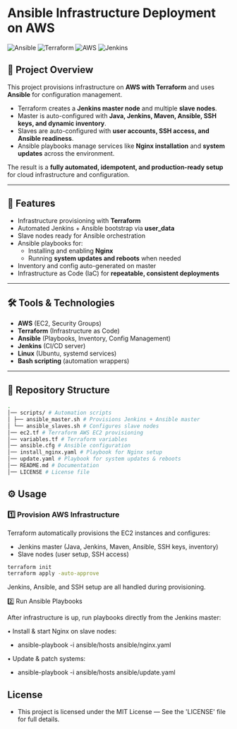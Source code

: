 # Ansible Infrastructure Deployment on AWS

![Ansible](https://img.shields.io/badge/Configuration-Ansible-red?logo=ansible)
![Terraform](https://img.shields.io/badge/IaC-Terraform-623CE4?logo=terraform)
![AWS](https://img.shields.io/badge/Cloud-AWS-FF9900?logo=amazon-aws)
![Jenkins](https://img.shields.io/badge/CI/CD-Jenkins-blue?logo=jenkins)

## 📌 Project Overview
This project provisions infrastructure on **AWS with Terraform** and uses **Ansible** for configuration management.  

- Terraform creates a **Jenkins master node** and multiple **slave nodes**.  
- Master is auto-configured with **Java, Jenkins, Maven, Ansible, SSH keys, and dynamic inventory**.  
- Slaves are auto-configured with **user accounts, SSH access, and Ansible readiness**.  
- Ansible playbooks manage services like **Nginx installation** and **system updates** across the environment.  

The result is a **fully automated, idempotent, and production-ready setup** for cloud infrastructure and configuration.

---

## 🚀 Features
- Infrastructure provisioning with **Terraform**
- Automated Jenkins + Ansible bootstrap via **user_data**
- Slave nodes ready for Ansible orchestration
- Ansible playbooks for:
  - Installing and enabling **Nginx**
  - Running **system updates and reboots** when needed
- Inventory and config auto-generated on master
- Infrastructure as Code (IaC) for **repeatable, consistent deployments**

---

## 🛠️ Tools & Technologies
- **AWS** (EC2, Security Groups)
- **Terraform** (Infrastructure as Code)
- **Ansible** (Playbooks, Inventory, Config Management)
- **Jenkins** (CI/CD server)
- **Linux** (Ubuntu, systemd services)
- **Bash scripting** (automation wrappers)

---

## 📂 Repository Structure

```bash
.
│── scripts/ # Automation scripts
│ ├── ansible_master.sh # Provisions Jenkins + Ansible master
│ └── ansible_slaves.sh # Configures slave nodes
│── ec2.tf # Terraform AWS EC2 provisioning
│── variables.tf # Terraform variables
│── ansible.cfg # Ansible configuration
│── install_nginx.yaml # Playbook for Nginx setup
│── update.yaml # Playbook for system updates & reboots
│── README.md # Documentation
│── LICENSE # License file
```

## ⚙️ Usage

### 1️⃣ Provision AWS Infrastructure
Terraform automatically provisions the EC2 instances and configures:
- Jenkins master (Java, Jenkins, Maven, Ansible, SSH keys, inventory)
- Slave nodes (user setup, SSH access)

```bash
terraform init
terraform apply -auto-approve
```
Jenkins, Ansible, and SSH setup are all handled during provisioning.

2️⃣ Run Ansible Playbooks

After infrastructure is up, run playbooks directly from the Jenkins master:

• Install & start Nginx on slave nodes:
- ansible-playbook -i ansible/hosts ansible/nginx.yaml

• Update & patch systems:
- ansible-playbook -i ansible/hosts ansible/update.yaml

## License

- This project is licensed under the MIT License — See the 'LICENSE' file for full details.